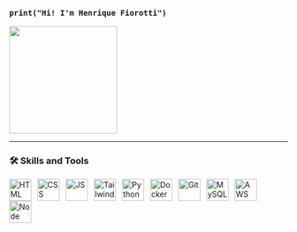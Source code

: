 <h3 style="display: block;">
  <span>
    <code>print("Hi! I'm Henrique Fiorotti") </code></span>
</h3>


<div>
  <img height=195rem src="https://github-readme-stats.vercel.app/api?username=henrique-fiorotti&show_icons=true&bg_color=00000000&border_radius=6">
</div>

<hr>

### 🛠️ Skills and Tools
  <img 
      width="40"
      height="40"
      alt="HTML"
      align="left"
      title="HTML"
      style="padding-right: 8px;" 
      src="https://cdn.jsdelivr.net/gh/devicons/devicon@latest/icons/html5/html5-plain.svg"
  />
  <img 
      width="40"
      height="40"
      alt="CSS"
      align="left"
      title="CSS"
      style="padding-right: 8px;" 
    src= "https://cdn.jsdelivr.net/gh/devicons/devicon@latest/icons/css3/css3-plain.svg"
  />
  <img 
      width="40"
      height="40"
      alt="JS"
      align="left"
      title="JS"
      style="padding-right: 8px;" 
    src= "https://cdn.jsdelivr.net/gh/devicons/devicon@latest/icons/javascript/javascript-plain.svg" 
  />
  <img 
      width="40"
      height="40"
      alt="Tailwind"
      align="left"
      title="Tailwind"
      style="padding-right: 8px;" 
      src= "https://cdn.jsdelivr.net/gh/devicons/devicon@latest/icons/tailwindcss/tailwindcss-original.svg" />
  <img 
      width="40"
      height="40"
      alt="Python"
      align="left"
      title="Python"
      style="padding-right: 8px;" 
      src= "https://cdn.jsdelivr.net/gh/devicons/devicon@latest/icons/python/python-plain.svg" />
  <img
      width="40"
      height="40"
      alt="Docker"
      align="left"
      title="Docker"
      style="padding-right: 8px;" 
      src= "https://github.com/user-attachments/assets/f8b320f6-6712-4f8c-82a1-2842ee303bb3" />

  <img 
      width="40"
      height="40"
      alt="Git"
      align="left"
      title="Git"
      style="padding-right: 8px;" 
      src= "https://cdn.jsdelivr.net/gh/devicons/devicon@latest/icons/git/git-plain.svg" />
  <img
      width="40"
      height="40"
      alt="MySQL"
      align="left"
      title="MySQL"
      style="padding-right: 8px;" 
      src= "https://cdn.jsdelivr.net/gh/devicons/devicon@latest/icons/mysql/mysql-original.svg" />
  <img 
      width="40"
      height="40"
      alt="AWS"
      align="left"
      title="AWS"
      style="padding-right: 8px;" 
      src= "https://cdn.jsdelivr.net/gh/devicons/devicon@latest/icons/amazonwebservices/amazonwebservices-plain-wordmark.svg" />
  <img 
      width="40"
      height="40"
      alt="Node"
      align="left"
      title="Node"
      style="padding-right: 8px;" 
      src= "https://github.com/user-attachments/assets/537b04dd-64a5-4f81-a38c-3e91e5679d1a" 
    />




<!---
Henrique-Fiorotti/Henrique-Fiorotti is a ✨ special ✨ repository because its `README.md` (this file) appears on your GitHub profile.
You can click the Preview link to take a look at your changes.
--->
